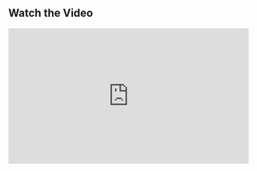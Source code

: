 ## Watch the Video

<iframe frameborder="0" scrolling="no" width="480" height="270" src="http://video.esri.com/iframe/4223/000000/width/480/0/00:00:00"></iframe>
